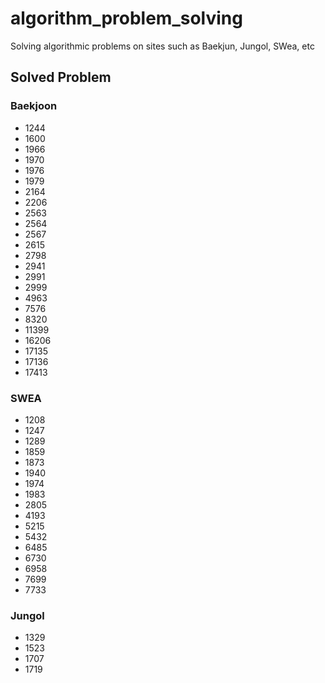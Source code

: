 # algorithm_problem_solving
Solving algorithmic problems on sites such as Baekjun, Jungol, SWea, etc

## Solved Problem

### Baekjoon
* 1244
* 1600
* 1966
* 1970
* 1976
* 1979
* 2164
* 2206
* 2563
* 2564
* 2567
* 2615
* 2798
* 2941
* 2991
* 2999
* 4963
* 7576
* 8320
* 11399
* 16206
* 17135
* 17136
* 17413

### SWEA
* 1208
* 1247
* 1289
* 1859
* 1873
* 1940
* 1974
* 1983
* 2805
* 4193
* 5215
* 5432
* 6485
* 6730
* 6958
* 7699
* 7733

### Jungol
* 1329
* 1523
* 1707
* 1719